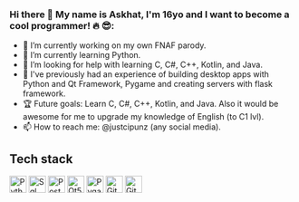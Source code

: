### Hi there 👋 My name is Askhat, I'm 16yo and I want to become a cool programmer! :fire: 😎:

- 🔭 I’m currently working on my own FNAF parody.
- 🌱 I’m currently learning Python.
- 🤔 I’m looking for help with learning C, C#, C++, Kotlin, and Java. 
- 🔨 I've previously had an experience of building desktop apps with Python and Qt Framework, Pygame and creating servers with flask framework.
- 🏆 Future goals: Learn C, C#, C++, Kotlin, and Java. Also it would be awesome for me to upgrade my knowledge of English (to C1 lvl). 
- 📫 How to reach me: @justcipunz (any social media).

## Tech stack
<img  alt="Python" height="30px" src="https://img.shields.io/static/v1?label=&message=Python&color=blue&style=for-the-badge" /> <img  alt="Sql" height="30px" src="https://img.shields.io/static/v1?label=&message=SQL&color=red&style=for-the-badge" /> <img  alt="Postman" height="30px" src="https://img.shields.io/static/v1?label=&message=Postman&color=darkorange&style=for-the-badge" /> <img  alt="Qt5" height="30px" src="https://img.shields.io/static/v1?label=&message=Qt5&color=green&style=for-the-badge" /> <img  alt="Pygame" height="30px" src="https://img.shields.io/static/v1?label=&message=Pygame&color=purple&style=for-the-badge" /> <img  alt="Git" height="30px" src="https://img.shields.io/static/v1?label=&message=Git&color=gray&style=for-the-badge" /> <img  alt="Github" height="30px" src="https://img.shields.io/static/v1?label=&message=Github&color=red&style=for-the-badge" />
